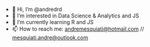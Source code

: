 - 👋 Hi, I’m @andredrd
- 👀 I’m interested in Data Science & Analytics and JS
- 🌱 I’m currently learning R and JS
- 📫 How to reach me: andremesquiati@hotmail.com // mesquiati.andre@outlook.com

<!---
andredrd/andredrd is a ✨ special ✨ repository because its `README.md` (this file) appears on your GitHub profile.
You can click the Preview link to take a look at your changes.
--->
